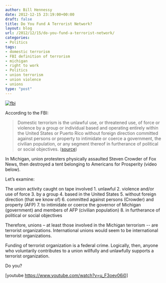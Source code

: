 ```yaml
---
author: Bill Hennessy
date: 2012-12-15 23:19:00+00:00
draft: false
title: Do You Fund A Terrorist Network?
layout: blog
url: /2012/12/15/do-you-fund-a-terrorist-network/
categories:
- Politics
tags:
- domestic terrorism
- FBI definition of terrorism
- michigan
- right to work
- Politics
- union terrorism
- union violence
- unions
type: "post"
---
```


[![fbi](https://ludicrite.files.wordpress.com/2012/12/fbi_thumb.jpg)
](https://ludicrite.files.wordpress.com/2012/12/fbi.jpg)

According to the FBI:

> Domestic terrorism is the unlawful use, or threatened use, of force or violence by a group or individual based and operating entirely within the United States or Puerto Rico without foreign direction committed against persons or property to intimidate or coerce a government, the civilian population, or any segment thereof in furtherance of political or social objectives. ([source](https://www.fbi.gov/stats-services/publications/terrorism-2002-2005))
> 
> 

In Michigan, union protesters physically assaulted Steven Crowder of Fox News, then destroyed a tent belonging to Americans for Prosperity (video below). 

Let’s examine:

The union activity caught on tape involved    1. unlawful    2. violence and/or use of force    3. by a group    4. based in the United States    5. without foreign direction (that we know of)    6. committed against persons (Crowder) and property (AFP)    7. to intimidate or coerce the governor of Michigan (government) and members of AFP (civilian population)    8. in furtherance of political or social objectives 

Therefore, unions – at least those involved in the Michigan terrorism -- are terrorist organizations. International unions would seem to be international terrorist organizations. 

Funding of terrorist organization is a federal crime. Logically, then, anyone who voluntarily contributes to a union willfully and unlawfully supports a terrorist organization.

Do you?

[youtube https://www.youtube.com/watch?v=u_F3oev06i0]
